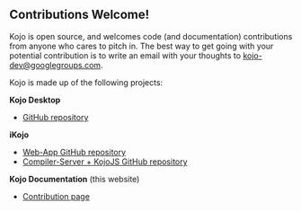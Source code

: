 ## Contributions Welcome!
Kojo is open source, and welcomes code (and documentation) contributions from anyone who cares to pitch in. The best way to get going with your potential contribution is to write an email with your thoughts to kojo-dev@googlegroups.com. 

Kojo is made up of the following projects:

**Kojo Desktop**
* [GitHub repository](https://github.com/litan/kojo)

**iKojo**
* [Web-App GitHub repository](https://github.com/litan/kojojs-editor)
* [Compiler-Server + KojoJS GitHub repository](https://github.com/litan/kojojs-core)

**Kojo Documentation** (this website)  
* [Contribution page](contribute.html)


